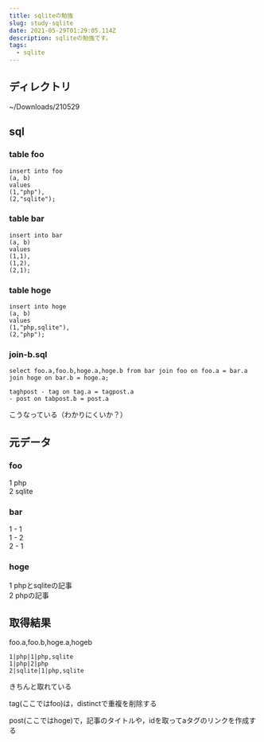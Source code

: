 ```yaml
---
title: sqliteの勉強
slug: study-sqlite
date: 2021-05-29T01:29:05.114Z
description: sqliteの勉強です。
tags:
  - sqlite
---
```

## ディレクトリ

~/Downloads/210529

## sql

### table foo
```
insert into foo
(a, b)
values
(1,"php"),
(2,"sqlite");           
```

### table bar
```
insert into bar
(a, b)
values
(1,1),
(1,2),
(2,1);
```

### table hoge
```
insert into hoge
(a, b)
values
(1,"php,sqlite"),
(2,"php");
```

### join-b.sql
```
select foo.a,foo.b,hoge.a,hoge.b from bar join foo on foo.a = bar.a
join hoge on bar.b = hoge.a;
```

```
taghpost - tag on tag.a = tagpost.a  
- post on tabpost.b = post.a
```

こうなっている（わかりにくいか？）

## 元データ

### foo
1 php  
2 sqlite

### bar
1 - 1  
1 - 2  
2 - 1

### hoge
1 phpとsqliteの記事  
2 phpの記事


## 取得結果

foo.a,foo.b,hoge.a,hogeb

```
1|php|1|php,sqlite
1|php|2|php
2|sqlite|1|php,sqlite
```
きちんと取れている

tag(ここではfoo)は，distinctで重複を削除する

post(ここではhoge)で，記事のタイトルや，idを取ってaタグのリンクを作成する